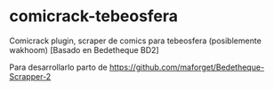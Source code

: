 # comicrack-tebeosfera
Comicrack plugin, scraper de comics para tebeosfera (posiblemente wakhoom) [Basado en Bedetheque BD2]

Para desarrollarlo parto de https://github.com/maforget/Bedetheque-Scrapper-2
